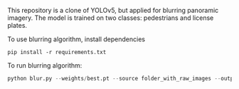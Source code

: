 This repository is a clone of YOLOv5, but applied for blurring panoramic imagery. The model is trained on two classes: pedestrians and license plates. 

To use blurring algorithm, install dependencies
```shell
pip install -r requirements.txt
```

To run blurring algorithm:
```python
python blur.py --weights/best.pt --source folder_with_raw_images --output_folder folder_blurred_images
```
